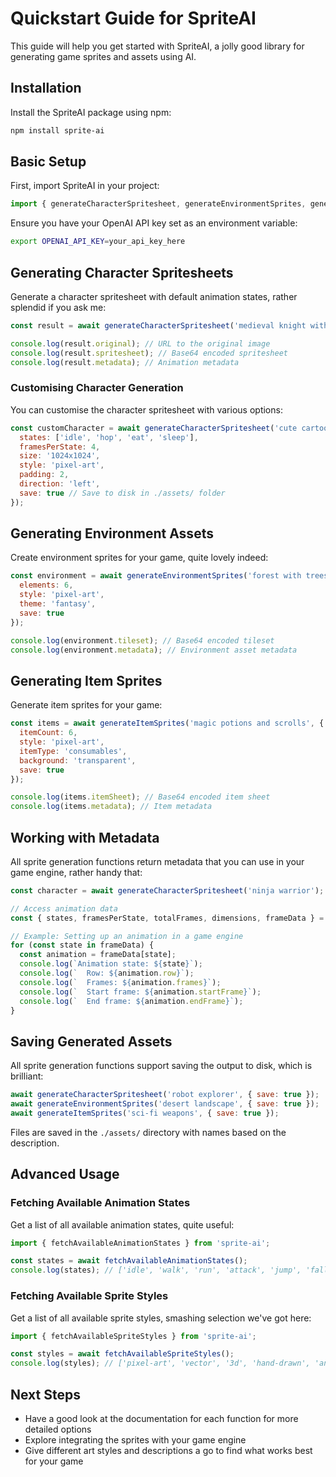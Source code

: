 # Quickstart Guide for SpriteAI

This guide will help you get started with SpriteAI, a jolly good library for generating game sprites and assets using AI.

## Installation

Install the SpriteAI package using npm:

```bash
npm install sprite-ai
```

## Basic Setup

First, import SpriteAI in your project:

```javascript
import { generateCharacterSpritesheet, generateEnvironmentSprites, generateItemSprites } from 'sprite-ai';
```

Ensure you have your OpenAI API key set as an environment variable:

```bash
export OPENAI_API_KEY=your_api_key_here
```

## Generating Character Spritesheets

Generate a character spritesheet with default animation states, rather splendid if you ask me:

```javascript
const result = await generateCharacterSpritesheet('medieval knight with armour and sword');

console.log(result.original); // URL to the original image
console.log(result.spritesheet); // Base64 encoded spritesheet
console.log(result.metadata); // Animation metadata
```

### Customising Character Generation

You can customise the character spritesheet with various options:

```javascript
const customCharacter = await generateCharacterSpritesheet('cute cartoon bunny', {
  states: ['idle', 'hop', 'eat', 'sleep'],
  framesPerState: 4,
  size: '1024x1024',
  style: 'pixel-art',
  padding: 2,
  direction: 'left',
  save: true // Save to disk in ./assets/ folder
});
```

## Generating Environment Assets

Create environment sprites for your game, quite lovely indeed:

```javascript
const environment = await generateEnvironmentSprites('forest with trees and bushes', {
  elements: 6,
  style: 'pixel-art',
  theme: 'fantasy',
  save: true
});

console.log(environment.tileset); // Base64 encoded tileset
console.log(environment.metadata); // Environment asset metadata
```

## Generating Item Sprites

Generate item sprites for your game:

```javascript
const items = await generateItemSprites('magic potions and scrolls', {
  itemCount: 6,
  style: 'pixel-art',
  itemType: 'consumables',
  background: 'transparent',
  save: true
});

console.log(items.itemSheet); // Base64 encoded item sheet
console.log(items.metadata); // Item metadata
```

## Working with Metadata

All sprite generation functions return metadata that you can use in your game engine, rather handy that:

```javascript
const character = await generateCharacterSpritesheet('ninja warrior');

// Access animation data
const { states, framesPerState, totalFrames, dimensions, frameData } = character.metadata;

// Example: Setting up an animation in a game engine
for (const state in frameData) {
  const animation = frameData[state];
  console.log(`Animation state: ${state}`);
  console.log(`  Row: ${animation.row}`);
  console.log(`  Frames: ${animation.frames}`);
  console.log(`  Start frame: ${animation.startFrame}`);
  console.log(`  End frame: ${animation.endFrame}`);
}
```

## Saving Generated Assets

All sprite generation functions support saving the output to disk, which is brilliant:

```javascript
await generateCharacterSpritesheet('robot explorer', { save: true });
await generateEnvironmentSprites('desert landscape', { save: true });
await generateItemSprites('sci-fi weapons', { save: true });
```

Files are saved in the `./assets/` directory with names based on the description.

## Advanced Usage

### Fetching Available Animation States

Get a list of all available animation states, quite useful:

```javascript
import { fetchAvailableAnimationStates } from 'sprite-ai';

const states = await fetchAvailableAnimationStates();
console.log(states); // ['idle', 'walk', 'run', 'attack', 'jump', 'fall', 'hurt', 'die']
```

### Fetching Available Sprite Styles

Get a list of all available sprite styles, smashing selection we've got here:

```javascript
import { fetchAvailableSpriteStyles } from 'sprite-ai';

const styles = await fetchAvailableSpriteStyles();
console.log(styles); // ['pixel-art', 'vector', '3d', 'hand-drawn', 'anime']
```

## Next Steps

- Have a good look at the documentation for each function for more detailed options
- Explore integrating the sprites with your game engine
- Give different art styles and descriptions a go to find what works best for your game
